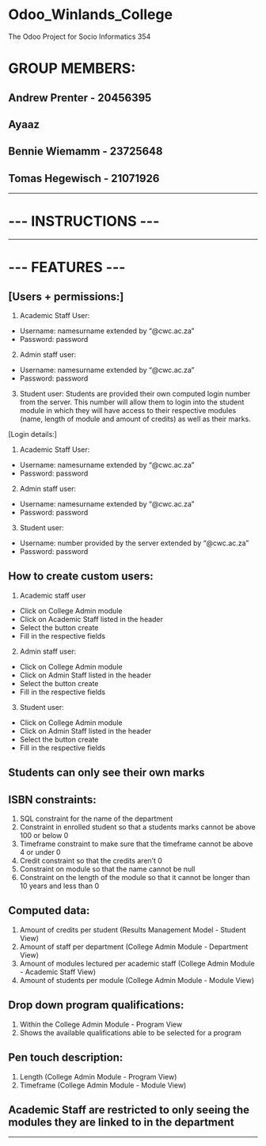 # Odoo_Winlands_College
The Odoo Project for Socio Informatics 354
# GROUP MEMBERS:
## Andrew Prenter - 20456395
## Ayaaz 
## Bennie Wiemamm - 23725648
## Tomas Hegewisch - 21071926
----------------------------------------------------



# --- INSTRUCTIONS ---
---------------------------------------------------
# --- FEATURES ---
## [Users + permissions:]  
1. Academic Staff User: 
 - Username: namesurname extended by “@cwc.ac.za”
 - Password: password

2. Admin staff user:
 - Username: namesurname extended by “@cwc.ac.za”
 - Password: password
 
3. Student user:
Students are provided their own computed login number from the server. This number will allow them to login into the student module in which they will have access to their respective modules (name, length of module and amount of credits) as well as their marks.

[Login details:] 
1. Academic Staff User: 
 - Username: namesurname extended by “@cwc.ac.za”
 - Password: password

2. Admin staff user:
 - Username: namesurname extended by “@cwc.ac.za”
 - Password: password
 
3. Student user:
 - Username: number provided by the server extended by “@cwc.ac.za”
 - Password: password

## How to create custom users:  
1. Academic staff user
 - Click on College Admin module
 - Click on Academic Staff listed in the header 
 - Select the button create 
 - Fill in the respective fields 
  
2. Admin staff user:
 - Click on College Admin module
 - Click on Admin Staff listed in the header 
 - Select the button create 
 - Fill in the respective fields 
 
3.	Student user:
 - Click on College Admin module
 - Click on Admin Staff listed in the header 
 - Select the button create 
 - Fill in the respective fields 

## Students can only see their own marks
 
## ISBN constraints: 
1. SQL constraint for the name of the department
2. Constraint in enrolled student so that a students marks cannot be above 100 or below 0
3.	Timeframe constraint to make sure that the timeframe cannot be above 4 or under 0
4.	Credit constraint so that the credits aren’t 0
5.	Constraint on module so that the name cannot be null 
6.	Constraint on the length of the module so that it cannot be longer than 10 years and less than 0  
  
## Computed data: 
1. Amount of credits per student (Results Management Model - Student View) 
2. Amount of staff per department (College Admin Module - Department View)  
3. Amount of modules lectured per academic staff (College Admin Module - Academic Staff View) 
4. Amount of students per module (College Admin Module - Module View)
  
## Drop down program qualifications: 
1. Within the College Admin Module - Program View
2. Shows the available qualifications able to be selected for a program
   
## Pen touch description:
1. Length (College Admin Module - Program View)
2. Timeframe (College Admin Module - Module View)
  
## Academic Staff are restricted to only seeing the modules they are linked to in the department 

------------------------------------------------------------------------------------------------

